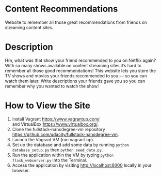 # Content Recommendations
Website to remember all those great recommendations from friends on streaming content sites.

# Description
Hm, what was that show your friend recommended to you on Netflix again? With so many shows available on content streaming sites it’s hard to remember all those good recommendations!
This website lets you store the TV shows and movies your friends recommended to you — so you can watch them later. Write descriptions your friends gave you so you can remember why you wanted to watch the show!

# How to View the Site
1) Install Vagrant <https://www.vagrantup.com/> and VirtualBox <https://www.virtualbox.org/>.
2) Clone the fullstack-nanodegree-vm repository <https://github.com/udacity/fullstack-nanodegree-vm>. 
3) Launch the Vagrant VM (run vagrant up).
4) Set up the database and add some data by running `python database_setup.py`
then `python seed_data.py`.
5) Run the application within the VM by typing `python flask_webserver.py` into
the Terminal. 
6) Access the application by visiting <http://localhost:8000> locally in your
browser.
